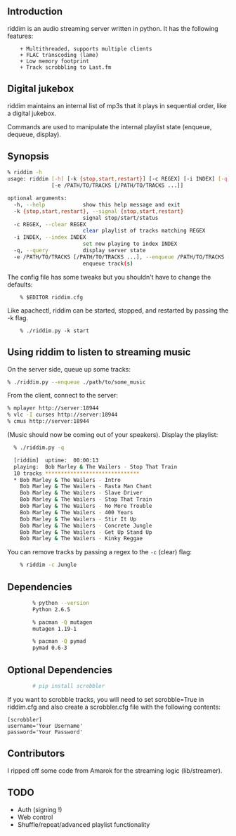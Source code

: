 ## Introduction 

riddim is an audio streaming server written in python.  It has the
following features:

        + Multithreaded, supports multiple clients
        + FLAC transcoding (lame)
        + Low memory footprint
        + Track scrobbling to Last.fm


## Digital jukebox

riddim maintains an internal list of mp3s that it plays in sequential
order, like a digital jukebox.  

Commands are used to manipulate the internal playlist state (enqueue,
dequeue, display).

## Synopsis

```bash
% riddim -h
usage: riddim [-h] [-k {stop,start,restart}] [-c REGEX] [-i INDEX] [-q]
              [-e /PATH/TO/TRACKS [/PATH/TO/TRACKS ...]]

optional arguments:
  -h, --help            show this help message and exit
  -k {stop,start,restart}, --signal {stop,start,restart}
                        signal stop/start/status
  -c REGEX, --clear REGEX
                        clear playlist of tracks matching REGEX
  -i INDEX, --index INDEX
                        set now playing to index INDEX
  -q, --query           display server state
  -e /PATH/TO/TRACKS [/PATH/TO/TRACKS ...], --enqueue /PATH/TO/TRACKS [/PATH/TO/TRACKS ...]
                        enqueue track(s)

```

The config file has some tweaks but you shouldn't have to change the defaults:

        % $EDITOR riddim.cfg

Like apachectl, riddim can be started, stopped, and
restarted by passing the -k flag.

        % ./riddim.py -k start

## Using riddim to listen to streaming music

On the server side, queue up some tracks:

```bash
% ./riddim.py --enqueue ./path/to/some_music
```

From the client, connect to the server:

```bash
% mplayer http://server:18944
% vlc -I curses http://server:18944
% cmus http://server:18944
```

(Music should now be coming out of your speakers).  Display the
playlist:

```bash
  % ./riddim.py -q

  [riddim]  uptime:  00:00:13
  playing:  Bob Marley & The Wailers - Stop That Train
  10 tracks ******************************
  * Bob Marley & The Wailers - Intro
    Bob Marley & The Wailers - Rasta Man Chant
    Bob Marley & The Wailers - Slave Driver
    Bob Marley & The Wailers - Stop That Train
    Bob Marley & The Wailers - No More Trouble
    Bob Marley & The Wailers - 400 Years
    Bob Marley & The Wailers - Stir It Up
    Bob Marley & The Wailers - Concrete Jungle
    Bob Marley & The Wailers - Get Up Stand Up
    Bob Marley & The Wailers - Kinky Reggae
```

You can remove tracks by passing a regex to the `-c` (clear) flag:

```bash
    % riddim -c Jungle
```
 
## Dependencies

```bash
        % python --version
        Python 2.6.5

        % pacman -Q mutagen  
        mutagen 1.19-1

        % pacman -Q pymad
        pymad 0.6-3
```

## Optional Dependencies
    
```bash
        # pip install scrobbler
```

If you want to scrobble tracks, you will need to set scrobble=True in
riddim.cfg and also create a scrobbler.cfg file with the following
contents:

    [scrobbler]
    username='Your Username'
    password='Your Password'

## Contributors

I ripped off some code from Amarok for the streaming logic (lib/streamer).

## TODO

+ Auth (signing !)
+ Web control
+ Shuffle/repeat/advanced playlist functionality
